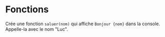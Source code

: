 # Fonctions

Crée une fonction `saluer(nom)` qui affiche `Bonjour {nom}` dans la console. Appelle-la avec le nom "Luc".
